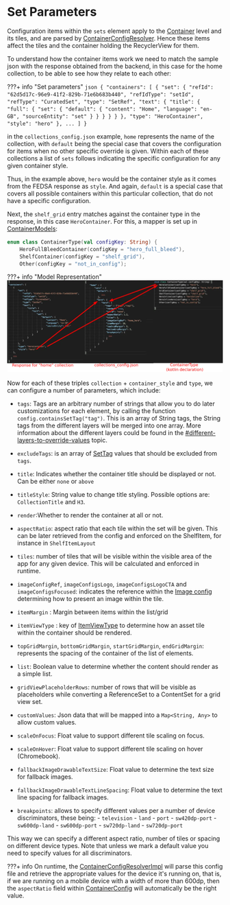 # Set Parameters

Configuration items within the `sets` element apply to the [Container](../../overview/container) level and its tiles, and are parsed by [ContainerConfigResolver](https://github.bamtech.co/Android/Dmgz/blob/development/features/collectionsApi/src/main/java/com/bamtechmedia/dominguez/collections/config/ContainerConfigResolver.kt). Hence these items affect the tiles and the container holding the RecyclerView for them.

To understand how the container items work we need to match the sample json with the response obtained from the backend, in this case for the home collection, to be able to see how they relate to each other:

???+ info "Set parameters"
    ```json
    {
    "containers": [
        {
            "set": {
                "refId": "62d5d17c-96e9-41f2-829b-71e6b683b440",
                "refIdType": "setId",
                "refType": "CuratedSet",
                "type": "SetRef",
                "text": {
                    "title": {
                        "full": {
                            "set": {
                                "default": {
                                    "content": "Home",
                                    "language": "en-GB",
                                    "sourceEntity": "set"
                                }
                            }
                        }
                    }
                }
            },
            "type": "HeroContainer",
            "style": "hero"
        },
        ...
    ]
    }
    ```

in the `collections_config.json` example, `home` represents the name of the collection, with `default` being the special case that covers the configuration for items when no other specific override is given. Within each of these collections a list of `sets` follows indicating the specific configuration for any given container style.

Thus, in the example above, `hero` would be the container style as it comes from the FEDSA response as `style`. And again, `default` is a special case that covers all possible containers within this particular collection, that do not have a specific configuration.

Next, the `shelf_grid` entry matches against the container type in the response, in this case `HeroContainer`. For this, a mapper is set up in [ContainerModels](https://github.bamtech.co/Android/Dmgz/blob/development/coreContentApi/src/main/java/com/bamtechmedia/dominguez/core/content/containers/ContainerModels.kt):

``` kotlin
enum class ContainerType(val configKey: String) {
    HeroFullBleedContainer(configKey = "hero_full_bleed"),
    ShelfContainer(configKey = "shelf_grid"),
    Other(configKey = "not_in_config");
```

???+ info "Model Representation"
    ![Collections config example](../images/collections.webp)

Now for each of these triples `collection` + `container_style` and `type`, we can configure a number of parameters, which include:

- `tags`: Tags are an arbitrary number of strings that allow you to do later customizations for each element, by calling the function `config.containsSetTag("tag")`. This is an array of String tags, the String tags from the different layers will be merged into one array. More information about the different layers could be found in the [#different-layers-to-override-values](../override_layers) topic.

- `excludeTags`: is an array of [SetTag](https://github.bamtech.co/Android/Dmgz/blob/development/coreContentApi/src/main/java/com/bamtechmedia/dominguez/core/content/sets/SetModels.kt#L127-L204) values that should be excluded from `tags`.  

- `title`: Indicates whether the container title should be displayed or not. Can be either `none` or `above`

- `titleStyle`: String value to change title styling. Possible options are: `CollectionTitle` and `H3`.

- `render`:Whether to render the container at all or not.

- `aspectRatio`: aspect ratio that each tile within the set will be given. This can be later retrieved from the config and enforced on the ShelfItem, for instance in `ShelfItemLayout`

- `tiles`: number of tiles that will be visible within the visible area of the app for any given device. This will be calculated and enforced in runtime.

- `imageConfigRef`, `imageConfigsLogo`, `imageConfigsLogoCTA` and `imageConfigsFocused`: indicates the reference within the [Image config](../../images_config) determining how to present an image within the tile.

- `itemMargin` : Margin between items within the list/grid

- `itemViewType` : key of [ItemViewType](https://github.bamtech.co/Android/Dmgz/blob/development/features/collectionsApi/src/main/java/com/bamtechmedia/dominguez/collections/config/ContainerConfig.kt#L111-L172) to determine how an asset tile within the container should be rendered.

- `topGridMargin`, `bottomGridMargin`, `startGridMargin`, `endGridMargin`: represents the spacing of the container of the list of elements.

- `list`: Boolean value to determine whether the content should render as a simple list.

- `gridViewPlaceholderRows`: number of rows that will be visible as placeholders while converting a ReferenceSet to a ContentSet for a grid view set.

- `customValues`: Json data that will be mapped into a `Map<String, Any>` to allow custom values.

- `scaleOnFocus`: Float value to support different tile scaling on focus.

- `scaleOnHover`: Float value to support different tile scaling on hover (Chromebook).

- `fallbackImageDrawableTextSize`: Float value to determine the text size for fallback images.

- `fallbackImageDrawableTextLineSpacing`: Float value to determine the text line spacing for fallback images.

- `breakpoints`: allows to specify different values per a number of device discriminators, these being:
            - `television`
            - `land`
            - `port`
            - `sw420dp-port`
            - `sw600dp-land`
            - `sw600dp-port`
            - `sw720dp-land`
            - `sw720dp-port`

This way we can specify a different aspect ratio, number of tiles or spacing on different device types. Note that unless we mark a default value you need to specify values for all discriminators.

???+ info
    On runtime, the [ContainerConfigResolverImpl](https://github.bamtech.co/Android/Dmgz/blob/development/features/collections/src/main/java/com/bamtechmedia/dominguez/collections/config/ContainerConfigResolverImpl.kt) will parse this config file and retrieve the appropriate values for the device it's running on, that is, if we are running on a mobile device with a width of more than 600dp, then the `aspectRatio` field within [ContainerConfig](https://github.bamtech.co/Android/Dmgz/blob/development/features/collectionsApi/src/main/java/com/bamtechmedia/dominguez/collections/config/ContainerConfig.kt) will automatically be the right value.

